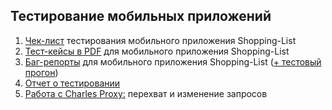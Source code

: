 ## Тестирование мобильных приложений
1. [Чек-лист](https://docs.google.com/spreadsheets/d/130ICMcose0uJOEB3rrK_9Mp-2dd3oH3-SNuV4Gxxznk/edit?usp=sharing) тестирования мобильного приложения Shopping-List
2. [Тест-кейсы в PDF](https://github.com/DariaBakhtina/mobile/blob/main/Тест-кейсы%20моб.%20приложения.pdf) для мобильного приложения Shopping-List
3. [Баг-репорты](https://docs.google.com/spreadsheets/d/1LhPK1A1uGozuOd0LB_gpV0KDNAAGxKxv/edit?usp=sharing&ouid=108197032685775109729&rtpof=true&sd=true) для мобильного приложения Shopping-List ([+ тестовый прогон](https://github.com/DariaBakhtina/mobile/blob/main/Тест-ран%20-%20мобильное%20приложение.pdf))
4. [Отчет о тестировании](https://docs.google.com/document/d/1h1dKVVeWCxS5ory0L5cQvkn8xLvOrTOh/edit?usp=sharing&ouid=108197032685775109729&rtpof=true&sd=true)
5. [Работа с Charles Proxy:](https://github.com/DariaBakhtina/mobile/tree/main/Charles%20Proxy) перехват и изменение запросов
